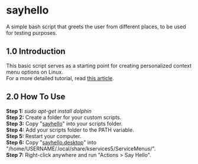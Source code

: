 # sayhello
A simple bash script that greets the user from different places, to be used for testing purposes.

<h2>1.0 Introduction</h2>
This basic script serves as a starting point for creating personalized context menu options on Linux.<br/>
For a more detailed tutorial, read <a href="https://5bitcube.com/articles.php?q=how-to-add-custom-options-to-the-context-menu-on-linux">this article</a>.

<h2>2.0 How To Use</h2>
<b>Step 1:</b> <i>sudo apt-get install dolphin</i><br/>
<b>Step 2:</b> Create a folder for your custom scripts.<br/>
<b>Step 3:</b> Copy "<a href="https://github.com/5bitcube/sayhello/releases/download/v1.0.0/sayhello">sayhello</a>" into your scripts folder.<br/>
<b>Step 4:</b> Add your scripts folder to the PATH variable.<br/>
<b>Step 5:</b> Restart your computer.<br/>
<b>Step 6:</b> Copy "<a href="https://github.com/5bitcube/sayhello/releases/download/v1.0.0/sayhello.desktop">sayhello.desktop</a>" into "/home/USERNAME/.local/share/kservices5/ServiceMenus/".<br/>
<b>Step 7:</b> Right-click anywhere and run "Actions > Say Hello".<br/>
